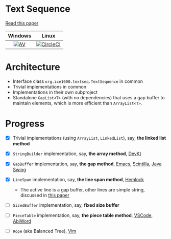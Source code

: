 # Text Sequence

[Read this paper][paper0]

Windows|Linux
:---:|:---:
[![AV][w-l]][w-i]|[![CircleCI][l-l]][l-i]

  [paper0]: http://citeseerx.ist.psu.edu/viewdoc/download?doi=10.1.1.48.1265&rep=rep1&type=pdf
  [w-l]: https://ci.appveyor.com/api/projects/status/rfk89093smhsv5rf?svg=true
  [w-i]: https://ci.appveyor.com/project/ice1000/text-sequence
  [l-l]: https://circleci.com/gh/ice1000/text-sequence.svg?style=svg
  [l-i]: https://circleci.com/gh/ice1000/text-sequence

# Architecture

+ Interface class `org.ice1000.textseq.TextSequence` in common
+ Trivial implementations in common
+ Implementations in their own subproject
+ Standalone `GapList<T>` (with no dependencies) that uses a gap buffer to maintain elements, which is more efficient than `ArrayList<T>`.

# Progress

+ [X] Trivial implementations (using `ArrayList`, `LinkedList`), say, **the linked list method**
+ [X] `StringBuilder` implementation, say, **the array method**, [DevKt][devkt]
+ [X] `GapBuffer` implementation, say, **the gap method**, [Emacs][emacs], [Scintilla][scintilla], [Java Swing][swing]
+ [X] `LineSpan` implementation, say, **the line span method**, [Hemlock][hemlock]
  + The active line is a gap buffer, other lines are simple string, discussed in [this paper][paper1]
+ [ ] `SizedBuffer` implementation, say, **fixed size buffer**
+ [ ] `PieceTable` implementation, say, **the piece table method**, [VSCode][code], [AbiWord][abiw]
+ [ ] `Rope` (aka Balanced Tree), [Vim][vim]

  [devkt]: https://github.com/ice1000/dev-kt
  [emacs]: https://www.gnu.org/software/emacs/
  [scintilla]: https://www.scintilla.org/
  [swing]: https://docs.oracle.com/javase/7/docs/api/javax/swing/text/GapContent.html
  [hemlock]: https://www.cons.org/cmucl/hemlock/
  [code]: https://code.visualstudio.com/
  [abiw]: https://www.abisource.com/
  [vim]: https://www.vim.org/
  [paper1]: https://www.common-lisp.net/project/flexichain/download/StrandhVilleneuveMoore.pdf
